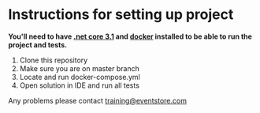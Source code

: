 # Instructions for setting up project

**You'll need to have [.net core 3.1](https://dotnet.microsoft.com/download/dotnet-core/3.1) and [docker](https://www.docker.com/products/docker-desktop
) installed to be able to run the project and tests.**

1. Clone this repository
2. Make sure you are on master branch
3. Locate and run docker-compose.yml
4. Open solution in IDE and run all tests

Any problems please contact training@eventstore.com

